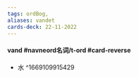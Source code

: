 ```yaml
---
tags: ordBog,
aliases: vandet
cards-deck: 22-11-2022
---
```


#### vand #navneord名词/t-ord  #card-reverse 
- 水
^1669109915429
